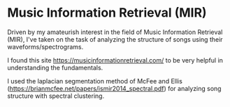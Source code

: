 # Music Information Retrieval (MIR)  
Driven by my amateurish interest in the field of Music Information Retrieval (MIR), I've taken on the task of analyzing the structure of songs using their waveforms/spectrograms.  
  
I found this site https://musicinformationretrieval.com/ to be very helpful in understanding the fundamentals.  
   
   
I used the laplacian segmentation method of McFee and Ellis (https://brianmcfee.net/papers/ismir2014_spectral.pdf) for analyzing song structure with spectral clustering.  
  
